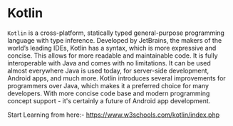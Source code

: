 # Kotlin

`Kotlin` is a cross-platform, statically typed general-purpose programming language with type inference. Developed by JetBrains, the makers of the world’s leading IDEs, Kotlin has a syntax, which is more expressive and concise. This allows for more readable and maintainable code. It is fully interoperable with Java and comes with no limitations. It can be used almost everywhere Java is used today, for server-side development, Android apps, and much more. Kotlin introduces several improvements for programmers over Java, which makes it a preferred choice for many developers. With more concise code base and modern programming concept support - it's certainly a future of Android app development.

Start Learning from here:- https://www.w3schools.com/kotlin/index.php
